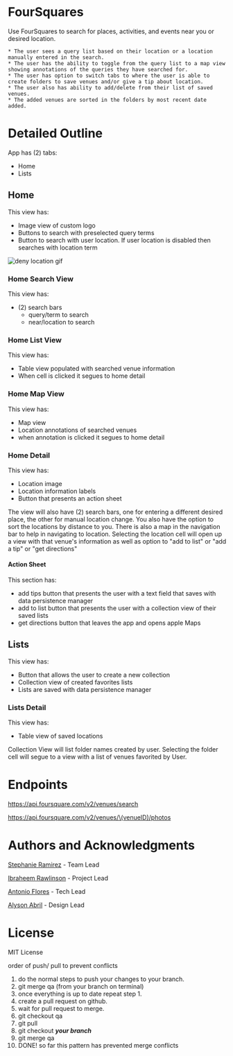 # FourSquares

Use FourSquares to search for places, activities, and events near you or desired location. 

    * The user sees a query list based on their location or a location manually entered in the search. 
    * The user has the ability to toggle from the query list to a map view showing annotations of the queries they have searched for. 
    * The user has option to switch tabs to where the user is able to create folders to save venues and/or give a tip about location. 
    * The user also has ability to add/delete from their list of saved venues.
    * The added venues are sorted in the folders by most recent date added.

# Detailed Outline

App has (2) tabs:
   * Home
   * Lists

## Home

This view has:

   * Image view of custom logo
   * Buttons to search with preselected query terms
   * Button to search with user location. If user location is disabled then searches with location term
   
   ![deny location gif](https://github.com/SLRAM/FourSquareReplica/blob/dev-steph/Images/denyLocations.gif)


### Home Search View
This view has:

   * (2) search bars
      * query/term to search
      * near/location to search

### Home List View

This view has:

   * Table view populated with searched venue information
   * When cell is clicked it segues to home detail

### Home Map View

This view has:

   * Map view
   * Location annotations of searched venues
   * when annotation is clicked it segues to home detail

### Home Detail

This view has:

   * Location image
   * Location information labels
   * Button that presents an action sheet

The view will also have (2) search bars, one for entering a different desired place, the other for manual location change.  You also have the option to sort the locations by distance to you.  There is also a map in the navigation bar to help in navigating to location.  Selecting the location cell will open up a view with that venue's information as well as option to "add to list" or "add a tip" or "get directions"

#### Action Sheet

This section has:

   * add tips button that presents the user with a text field that saves with data persistence manager
   * add to list button that presents the user with a collection view of their saved lists
   * get directions button that leaves the app and opens apple Maps

## Lists

This view has: 

   * Button that allows the user to create a new collection
   * Collection view of created favorites lists
   * Lists are saved with data persistence manager
   
### Lists Detail

This view has:
   
   * Table view of saved locations
   

Collection View will list folder names created by user.  Selecting the folder cell will segue to a view with a list of venues favorited by User.
    

# Endpoints 

https://api.foursquare.com/v2/venues/search

https://api.foursquare.com/v2/venues/\(venueID)/photos

    
# Authors and Acknowledgments

[Stephanie Ramirez](https://github.com/SLRAM) - Team Lead

[Ibraheem Rawlinson](https://github.com/Ibraheemraw) - Project Lead

[Antonio Flores](https://github.com/AntonioFlores1) - Tech Lead

[Alyson Abril](https://github.com/alysonabril) - Design Lead


# License 
MIT License


order of push/ pull to prevent conflicts
 1. do the normal steps to push your changes to your branch.
 2. git merge qa (from your branch on terminal)
 3. once everything is up to date repeat step 1.
 4. create a pull request on github.
 5. wait for pull request to merge.
 6. git checkout qa
 7. git pull
 8. git checkout **_your branch_**
 9. git merge qa
 10. DONE! so far this pattern has prevented merge conflicts


